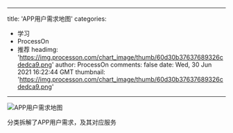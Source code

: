 
---
title: 'APP用户需求地图'
categories: 
 - 学习
 - ProcessOn
 - 推荐
headimg: 'https://img.processon.com/chart_image/thumb/60d30b37637689326cdedca9.png'
author: ProcessOn
comments: false
date: Wed, 30 Jun 2021 16:22:44 GMT
thumbnail: 'https://img.processon.com/chart_image/thumb/60d30b37637689326cdedca9.png'
---

<div>   
<img class="thumb" alt="APP用户需求地图" src="https://img.processon.com/chart_image/thumb/60d30b37637689326cdedca9.png" referrerpolicy="no-referrer">
<p>分类拆解了APP用户需求，及其对应服务</p>  
</div>
            